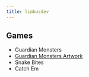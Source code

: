 ```yaml
---
title: limbusdev
---
```



## Games

* Guardian Monsters
* [Guardian Monsters Artwork](https://github.com/limbusdev/guardian_monsters_artwork)
* Snake Bites
* Catch Em
